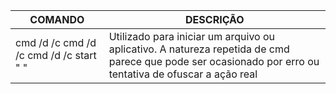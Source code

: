 | COMANDO | DESCRIÇÃO |
|--------------------------------------------|--------------------------------------------------------------------------------------|
| cmd /d /c cmd /d /c cmd /d /c start " " <local para abrir arquivo> | Utilizado para iniciar um arquivo ou aplicativo. A natureza repetida de cmd parece que pode ser ocasionado por erro ou tentativa de ofuscar a ação real |
